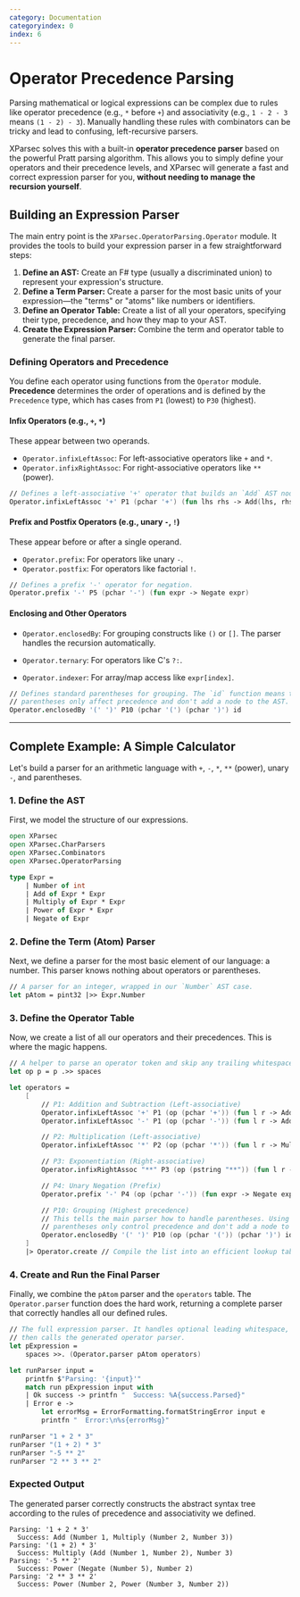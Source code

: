 ```yaml
---
category: Documentation
categoryindex: 0
index: 6
---
```


# Operator Precedence Parsing

Parsing mathematical or logical expressions can be complex due to rules like operator precedence (e.g., `*` before `+`) and associativity (e.g., `1 - 2 - 3` means `(1 - 2) - 3`). Manually handling these rules with combinators can be tricky and lead to confusing, left-recursive parsers.

XParsec solves this with a built-in **operator precedence parser** based on the powerful Pratt parsing algorithm. This allows you to simply define your operators and their precedence levels, and XParsec will generate a fast and correct expression parser for you, **without needing to manage the recursion yourself**.

## Building an Expression Parser

The main entry point is the `XParsec.OperatorParsing.Operator` module. It provides the tools to build your expression parser in a few straightforward steps:

1. **Define an AST:** Create an F# type (usually a discriminated union) to represent your expression's structure.
2. **Define a Term Parser:** Create a parser for the most basic units of your expression—the "terms" or "atoms" like numbers or identifiers.
3. **Define an Operator Table:** Create a list of all your operators, specifying their type, precedence, and how they map to your AST.
4. **Create the Expression Parser:** Combine the term and operator table to generate the final parser.

### Defining Operators and Precedence

You define each operator using functions from the `Operator` module. **Precedence** determines the order of operations and is defined by the `Precedence` type, which has cases from `P1` (lowest) to `P30` (highest).

#### Infix Operators (e.g., `+`, `*`)

These appear between two operands.

* `Operator.infixLeftAssoc`: For left-associative operators like `+` and `*`.
* `Operator.infixRightAssoc`: For right-associative operators like `**` (power).

```fsharp
// Defines a left-associative '+' operator that builds an `Add` AST node.
Operator.infixLeftAssoc '+' P1 (pchar '+') (fun lhs rhs -> Add(lhs, rhs))
```

#### Prefix and Postfix Operators (e.g., unary `-`, `!`)

These appear before or after a single operand.

* `Operator.prefix`: For operators like unary `-`.
* `Operator.postfix`: For operators like factorial `!`.

```fsharp
// Defines a prefix '-' operator for negation.
Operator.prefix '-' P5 (pchar '-') (fun expr -> Negate expr)
```

#### Enclosing and Other Operators

* `Operator.enclosedBy`: For grouping constructs like `()` or `[]`. The parser handles the recursion automatically.

* `Operator.ternary`: For operators like C's `?:`.
* `Operator.indexer`: For array/map access like `expr[index]`.

```fsharp
// Defines standard parentheses for grouping. The `id` function means the
// parentheses only affect precedence and don't add a node to the AST.
Operator.enclosedBy '(' ')' P10 (pchar '(') (pchar ')') id
```

---

## Complete Example: A Simple Calculator

Let's build a parser for an arithmetic language with `+`, `-`, `*`, `**` (power), unary `-`, and parentheses.

### 1. Define the AST

First, we model the structure of our expressions.

```fsharp
open XParsec
open XParsec.CharParsers
open XParsec.Combinators
open XParsec.OperatorParsing

type Expr =
    | Number of int
    | Add of Expr * Expr
    | Multiply of Expr * Expr
    | Power of Expr * Expr
    | Negate of Expr
```

### 2. Define the Term (Atom) Parser

Next, we define a parser for the most basic element of our language: a number. This parser knows nothing about operators or parentheses.

```fsharp
// A parser for an integer, wrapped in our `Number` AST case.
let pAtom = pint32 |>> Expr.Number
```

### 3. Define the Operator Table

Now, we create a list of all our operators and their precedences. This is where the magic happens.

```fsharp
// A helper to parse an operator token and skip any trailing whitespace.
let op p = p .>> spaces

let operators =
    [
        // P1: Addition and Subtraction (Left-associative)
        Operator.infixLeftAssoc '+' P1 (op (pchar '+')) (fun l r -> Add(l, r))
        Operator.infixLeftAssoc '-' P1 (op (pchar '-')) (fun l r -> Add(l, Negate r)) // Subtraction as adding a negation

        // P2: Multiplication (Left-associative)
        Operator.infixLeftAssoc '*' P2 (op (pchar '*')) (fun l r -> Multiply(l, r))

        // P3: Exponentiation (Right-associative)
        Operator.infixRightAssoc "**" P3 (op (pstring "**")) (fun l r -> Power(l, r))

        // P4: Unary Negation (Prefix)
        Operator.prefix '-' P4 (op (pchar '-')) (fun expr -> Negate expr)

        // P10: Grouping (Highest precedence)
        // This tells the main parser how to handle parentheses. Using `id` means the
        // parentheses only control precedence and don't add a node to the AST.
        Operator.enclosedBy '(' ')' P10 (op (pchar '(')) (pchar ')') id
    ]
    |> Operator.create // Compile the list into an efficient lookup table.
```

### 4. Create and Run the Final Parser

Finally, we combine the `pAtom` parser and the `operators` table. The `Operator.parser` function does the hard work, returning a complete parser that correctly handles all our defined rules.

```fsharp
// The full expression parser. It handles optional leading whitespace,
// then calls the generated operator parser.
let pExpression =
    spaces >>. (Operator.parser pAtom operators)

let runParser input =
    printfn $"Parsing: '{input}'"
    match run pExpression input with
    | Ok success -> printfn "  Success: %A{success.Parsed}"
    | Error e ->
        let errorMsg = ErrorFormatting.formatStringError input e
        printfn "  Error:\n%s{errorMsg}"

runParser "1 + 2 * 3"
runParser "(1 + 2) * 3"
runParser "-5 ** 2"
runParser "2 ** 3 ** 2"
```

### Expected Output

The generated parser correctly constructs the abstract syntax tree according to the rules of precedence and associativity we defined.

```text
Parsing: '1 + 2 * 3'
  Success: Add (Number 1, Multiply (Number 2, Number 3))
Parsing: '(1 + 2) * 3'
  Success: Multiply (Add (Number 1, Number 2), Number 3)
Parsing: '-5 ** 2'
  Success: Power (Negate (Number 5), Number 2)
Parsing: '2 ** 3 ** 2'
  Success: Power (Number 2, Power (Number 3, Number 2))
```
